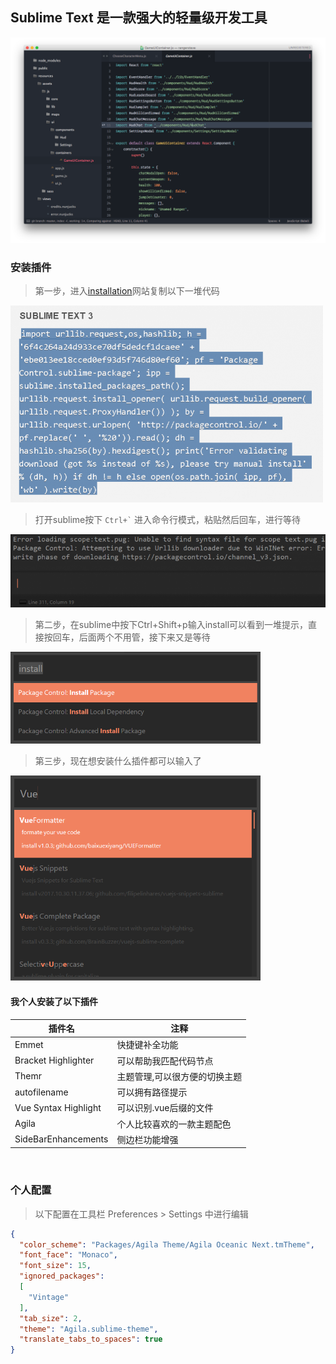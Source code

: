 
## Sublime Text 是一款强大的轻量级开发工具

<img src="img/buAqI8.png" width="">

### 安装插件

> 第一步，进入[installation](https://packagecontrol.io/installation)网站复制以下一堆代码

<img src="img/Image-010-768x484.png" width="500">

<br>

> 打开sublime按下 <code>Ctrl+`</code> 进入命令行模式，粘贴然后回车，进行等待


<img class="img-shadow" src="img/Image-011-768x179.png" width="600">

<br>

> 第二步，在sublime中按下Ctrl+Shift+p输入install可以看到一堆提示，直接按回车，后面两个不用管，接下来又是等待

<img class="img-shadow" src="img/Image-008.png" width="400">

<br>

> 第三步，现在想安装什么插件都可以输入了

<img class="img-shadow" src="img/Image-009.png" width="400">

<br>

#### 我个人安装了以下插件

插件名 | 注释
--- | ---
Emmet                 | 快捷键补全功能
Bracket Highlighter   | 可以帮助我匹配代码节点
Themr                 | 主题管理,可以很方便的切换主题
autofilename          | 可以拥有路径提示
Vue Syntax Highlight  | 可以识别.vue后缀的文件
Agila                 | 个人比较喜欢的一款主题配色
SideBarEnhancements   | 侧边栏功能增强

<br>

### 个人配置

> 以下配置在工具栏 Preferences > Settings 中进行编辑

```json
{
  "color_scheme": "Packages/Agila Theme/Agila Oceanic Next.tmTheme",
  "font_face": "Monaco",
  "font_size": 15,
  "ignored_packages":
  [
    "Vintage"
  ],
  "tab_size": 2,
  "theme": "Agila.sublime-theme",
  "translate_tabs_to_spaces": true
}
```